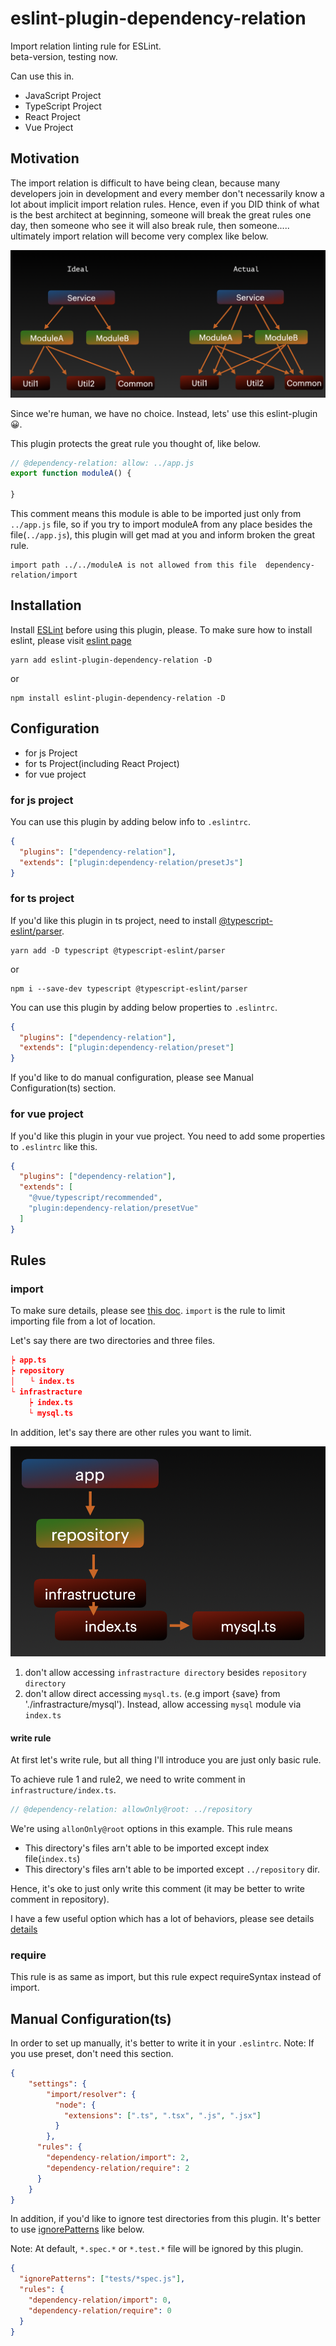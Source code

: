 # eslint-plugin-dependency-relation
Import relation linting rule for ESLint.  
beta-version, testing now.

Can use this in.

- JavaScript Project
- TypeScript Project
- React Project
- Vue Project

## Motivation
The import relation is difficult to have being clean, because many developers join in development and every member don't necessarily know a lot about implicit import relation rules.
Hence, even if you DID think of what is the best architect at beginning, someone will break the great rules one day, then someone who see it will also break rule, then someone..... ultimately import relation will become very complex like below.

![relation](docs/img/relations.png)

Since we're human, we have no choice.
Instead, lets' use this eslint-plugin😀.

This plugin protects the great rule you thought of, like below.

```javascript
// @dependency-relation: allow: ../app.js
export function moduleA() {
  
}
```

This comment means this module is able to be imported just only from `../app.js` file, so if you try to import moduleA from any place besides the file(`../app.js`), this plugin will get mad at you and inform broken the great rule.

```
import path ../../moduleA is not allowed from this file  dependency-relation/import
```

## Installation
Install [ESLint](https://github.com/eslint/eslint) before using this plugin, please.
To make sure how to install eslint, please visit [eslint page](https://github.com/eslint/eslint)

```
yarn add eslint-plugin-dependency-relation -D
```

or

```
npm install eslint-plugin-dependency-relation -D
```

## Configuration
- for js Project
- for ts Project(including React Project)
- for vue project

### for js project
You can use this plugin by adding below info to `.eslintrc`.

```json
{
  "plugins": ["dependency-relation"],
  "extends": ["plugin:dependency-relation/presetJs"]
}
```

### for ts project
If you'd like this plugin in ts project, need to install [@typescript-eslint/parser](https://github.com/typescript-eslint/typescript-eslint/tree/master/packages/parser).

```
yarn add -D typescript @typescript-eslint/parser
```
or
```
npm i --save-dev typescript @typescript-eslint/parser
```

You can use this plugin by adding below properties to `.eslintrc`.

```json
{
  "plugins": ["dependency-relation"],
  "extends": ["plugin:dependency-relation/preset"]
}
```

If you'd like to do manual configuration, please see Manual Configuration(ts) section.

### for vue project
If you'd like this plugin in your vue project.
You need to add some properties to `.eslintrc` like this.

```json
{
  "plugins": ["dependency-relation"],
  "extends": [
    "@vue/typescript/recommended",
    "plugin:dependency-relation/presetVue"
  ]
}
```


## Rules
### import
To make sure details, please see [this doc](https://github.com/YutamaKotaro/eslint-plugin-dependencies-relation/blob/main/docs/rules/import.md).
`import` is the rule to limit importing file from a lot of location.

Let's say there are two directories and three files.

```json
┝ app.ts
┝ repository
│　　└ index.ts
└ infrastracture
    ┝ index.ts
    └ mysql.ts
```

In addition, let's say there are other rules you want to limit.

![example](docs/img/example1.png)

1. don't allow accessing `infrastracture directory` besides `repository directory`
2. don't allow direct accessing `mysql.ts`. (e.g import {save} from './infrastracture/mysql'). Instead, allow accessing `mysql` module via `index.ts`

#### write rule
At first let's write rule, but all thing I'll introduce you are just only basic rule.

To achieve rule 1 and rule2, we need to write comment in `infrastructure/index.ts`.

```javascript
// @dependency-relation: allowOnly@root: ../repository
```

We're using `allonOnly@root` options in this example.
This rule means
- This directory's files arn't able to be imported except index file(`index.ts`)
- This directory's files arn't able to be imported except `../repository` dir.

Hence, it's oke to just only write this comment (it may be better to write comment in repository).

I have a few useful option which has a lot of behaviors, please see details [details](https://github.com/YutamaKotaro/eslint-plugin-dependencies-relation/blob/main/docs/rules/import.md)


### require
This rule is as same as import, but this rule expect requireSyntax instead of import.

## Manual Configuration(ts)
In order to set up manually, it's better to write it in your `.eslintrc`.
Note: If you use preset, don't need this section.

```json
{
    "settings": {
        "import/resolver": {
          "node": {
            "extensions": [".ts", ".tsx", ".js", ".jsx"]
          }
        },
      "rules": {
        "dependency-relation/import": 2,
        "dependency-relation/require": 2
      }
    } 
}
```

In addition, if you'd like to ignore test directories from this plugin.
It's better to use [ignorePatterns](https://eslint.org/docs/user-guide/configuring/ignoring-code#ignorepatterns-in-config-files) like below.

Note: At default, `*.spec.*` or `*.test.*` file will be ignored by this plugin. 

```json
{
  "ignorePatterns": ["tests/*spec.js"],
  "rules": {
    "dependency-relation/import": 0,
    "dependency-relation/require": 0
  }
}
```




